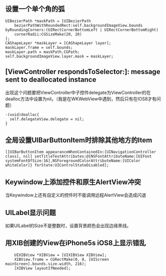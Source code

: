 ## 设置一个单个角的弧
```OC
UIBezierPath *maskPath = [UIBezierPath
    bezierPathWithRoundedRect:self.backgroundImageView.bounds byRoundingCorners:(UIRectCornerBottomLeft | UIRectCornerBottomRight)
    cornerRadii:CGSizeMake(20, 20)
];
CAShapeLayer *maskLayer = [CAShapeLayer layer];
maskLayer.frame = self.bounds;
maskLayer.path = maskPath.CGPath;
self.backgroundImageView.layer.mask = maskLayer;
```

##  [ViewController respondsToSelector:]: message sent to deallocated instance

出现这个问题要把ViewController中子控件delegate为ViewController的在dealloc方法中设置为nil。（我是在WKWebView中遇到，然后只有在IOS8才有问题）

```
-(void)dealloc{
  self.delegateView.delegate = nil;
}
```
## 全局设置UIBarButtonItem时排除其他地方的Item

```
[[UIBarButtonItem appearanceWhenContainedIn:[UINavigationController class], nil] setTitleTextAttributes:@{NSFontAttributeName:[UIFont systemFontOfSize:16],NSForegroundColorAttributeName:[UIColor whiteColor]} forState:UIControlStateDisabled];
```
## Keywindow上添加控件和原生AlertView冲突

当Keywindow上还有自定义的控件时不能调用远程AlertView会造成闪退

## UILabel显示问题

如果UILabel的Size不是整数时，设置背景颜色会出现边缘黑线。

## 用XIB创建的View在iPhone5s iOS8上显示错乱

```
    UIXIBView *XIBView = [UIXIBView XIBView];
    XIBView.frame = CGRectMake(0, 0, [UIScreen mainScreen].bounds.size.width, 216);
    [XIBView layoutIfNeeded];
```

